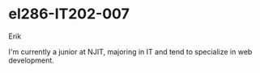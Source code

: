 # el286-IT202-007

Erik 

I'm currently a junior at NJIT, majoring in IT and tend to specialize in web development.
